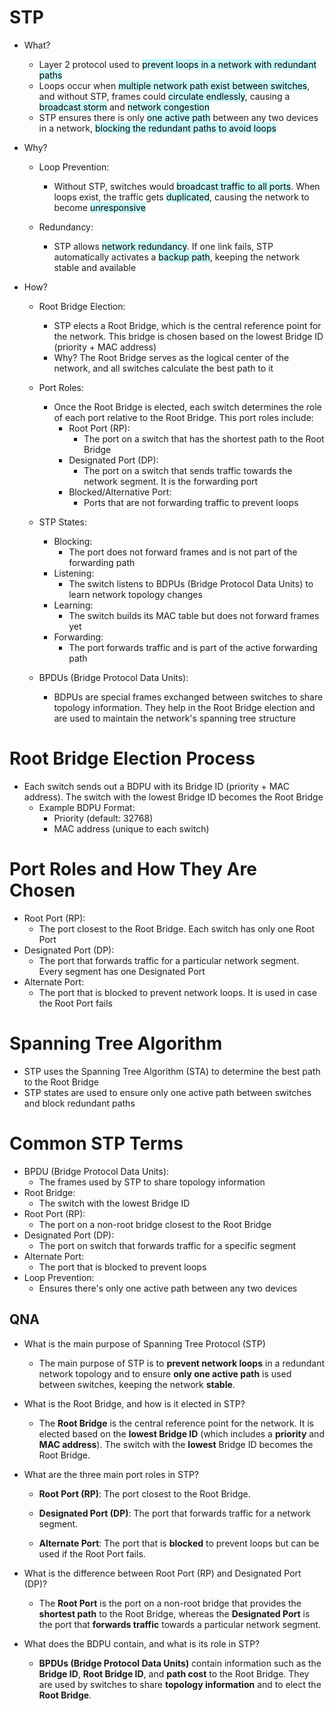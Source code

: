 # STP
- What?
	- Layer 2 protocol used to <mark style="background: #ABF7F7A6;">prevent loops in a network with redundant paths</mark>
	- Loops occur when <mark style="background: #ABF7F7A6;">multiple network path exist between switches</mark>, and without STP, frames could <mark style="background: #ABF7F7A6;">circulate endlessly</mark>, causing a <mark style="background: #ABF7F7A6;">broadcast storm</mark> and <mark style="background: #ABF7F7A6;">network congestion</mark>
	- STP ensures there is only <mark style="background: #ABF7F7A6;">one active path</mark> between any two devices in a network, <mark style="background: #ABF7F7A6;">blocking the redundant paths to avoid loops</mark>
- Why?
	- Loop Prevention:
		- Without STP, switches would <mark style="background: #ABF7F7A6;">broadcast traffic to all ports</mark>. When loops exist, the traffic gets <mark style="background: #ABF7F7A6;">duplicated</mark>, causing the network to become <mark style="background: #ABF7F7A6;">unresponsive</mark>
		
	- Redundancy:
		- STP allows <mark style="background: #ABF7F7A6;">network redundancy</mark>. If one link fails, STP automatically activates a <mark style="background: #ABF7F7A6;">backup path</mark>, keeping the network stable and available
		
- How?
	- Root Bridge Election:
		- STP elects a Root Bridge, which is the central reference point for the network. This bridge is chosen based on the lowest Bridge ID (priority + MAC address)
		- Why? The Root Bridge serves as the logical center of the network, and all switches calculate the best path to it
		
	- Port Roles:
		- Once the Root Bridge is elected, each switch determines the role of each port relative to the Root Bridge. This port roles include:
			- Root Port (RP):
				- The port on a switch that has the shortest path to the Root Bridge
			- Designated Port (DP):
				- The port on a switch that sends traffic towards the network segment. It is the forwarding port
			- Blocked/Alternative Port:
				- Ports that are not forwarding traffic to prevent loops
	- STP States:
		- Blocking:
			- The port does not forward frames and is not part of the forwarding path
		- Listening:
			- The switch listens to BDPUs (Bridge Protocol Data Units) to learn network topology changes
		- Learning:
			- The switch builds its MAC table but does not forward frames yet
		- Forwarding:
			- The port forwards traffic and is part of the active forwarding path
	- BPDUs (Bridge Protocol Data Units):
		- BDPUs are special frames exchanged between switches to share topology information. They help in the Root Bridge election and are used to maintain the network's spanning tree structure

# Root Bridge Election Process
- Each switch sends out a BDPU with its Bridge ID (priority + MAC address). The switch with the lowest Bridge ID becomes the Root Bridge
	- Example BDPU Format:
		- Priority (default: 32768)
		- MAC address (unique to each switch)

# Port Roles and How They Are Chosen
- Root Port (RP):
	- The port closest to the Root Bridge. Each switch has only one Root Port
- Designated Port (DP):
	- The port that forwards traffic for a particular network segment. Every segment has one Designated Port
- Alternate Port:
	- The port that is blocked to prevent network loops. It is used in case the Root Port fails

# Spanning Tree Algorithm
- STP uses the Spanning Tree Algorithm (STA) to determine the best path to the Root Bridge
- STP states are used to ensure only one active path between switches and block redundant paths

# Common STP Terms
- BPDU (Bridge Protocol Data Units):
	- The frames used by STP to share topology information
- Root Bridge:
	- The switch with the lowest Bridge ID
- Root Port (RP):
	- The port on a non-root bridge closest to the Root Bridge
- Designated Port (DP):
	- The port on switch that forwards traffic for a specific segment
- Alternate Port:
	- The port that is blocked to prevent loops
- Loop Prevention:
	- Ensures there's only one active path between any two devices

## QNA
- What is the main purpose of Spanning Tree Protocol (STP)
	- The main purpose of STP is to **prevent network loops** in a redundant network topology and to ensure **only one active path** is used between switches, keeping the network **stable**.
	
- What is the Root Bridge, and how is it elected in STP?
	- The **Root Bridge** is the central reference point for the network. It is elected based on the **lowest Bridge ID** (which includes a **priority** and **MAC address**). The switch with the **lowest** Bridge ID becomes the Root Bridge.
	
- What are the three main port roles in STP?
	- **Root Port (RP)**: The port closest to the Root Bridge.
    
	- **Designated Port (DP)**: The port that forwards traffic for a network segment.
    
	- **Alternate Port**: The port that is **blocked** to prevent loops but can be used if the Root Port fails.
	
- What is the difference between Root Port (RP) and Designated Port (DP)?
	- The **Root Port** is the port on a non-root bridge that provides the **shortest path** to the Root Bridge, whereas the **Designated Port** is the port that **forwards traffic** towards a particular network segment.
	
- What does the BDPU contain, and what is its role in STP?
	-  **BPDUs (Bridge Protocol Data Units)** contain information such as the **Bridge ID**, **Root Bridge ID**, and **path cost** to the Root Bridge. They are used by switches to share **topology information** and to elect the **Root Bridge**.
